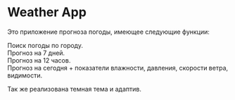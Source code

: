 ﻿# Weather App

Это приложение прогноза погоды, имеющее следующие функции:

Поиск погоды по городу.   
Прогноз на 7 дней.  
Прогноз на 12 часов.  
Прогноз на сегодня + показатели влажности, давления, скорости ветра, видимости.   

Так же реализована темная тема и адаптив.
